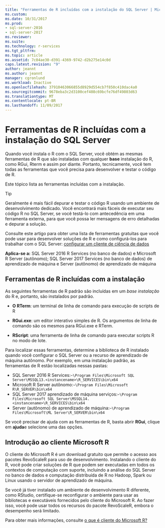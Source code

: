 ```yaml
---
title: "Ferramentas de R incluídas com a instalação do SQL Server | Microsoft Docs"
ms.custom: 
ms.date: 10/31/2017
ms.prod:
- sql-server-2016
- sql-server-2017
ms.reviewer: 
ms.suite: 
ms.technology: r-services
ms.tgt_pltfrm: 
ms.topic: article
ms.assetid: 7c04ae30-d391-4369-9742-d2b275e14c0d
caps.latest.revision: "9"
author: jeannt
ms.author: jeannt
manager: cgronlund
ms.workload: Inactive
ms.openlocfilehash: 37910463066855d8929d554cb7f850c410dac4a0
ms.sourcegitcommit: 9678eba3c2d3100cef408c69bcfe76df49803d63
ms.translationtype: MT
ms.contentlocale: pt-BR
ms.lasthandoff: 11/09/2017
---
```

# <a name="r-tools-included-with-sql-server-setup"></a>Ferramentas de R incluídas com a instalação do SQL Server

Quando você instala o R com o SQL Server, você obtém as mesmas ferramentas de R que são instaladas com qualquer **base** instalação do R, como RGui, Rterm e assim por diante. Portanto, tecnicamente, você tem todas as ferramentas que você precisa para desenvolver e testar o código de R.

Este tópico lista as ferramentas incluídas com a instalação.

> [!TIP]
> 
> Geralmente é mais fácil depurar e testar o código R usando um ambiente de desenvolvimento dedicado. Você encontrará mais fáceis de executar seu código R no SQL Server, se você testá-lo com antecedência em uma ferramenta externa, para que você possa ler mensagens de erro detalhadas e depurar a solução.
> 
> Consulte este artigo para obter uma lista de ferramentas gratuitas que você pode usar para desenvolver soluções de R e como configurá-los para trabalhar com o SQL Server: [configurar um cliente de ciência de dados](set-up-a-data-science-client.md)

**Aplica-se a:** SQL Server 2016 R Services (no banco de dados) e Microsoft R Server (autônomo); SQL Server 2017 Services (no banco de dados) de aprendizado de máquina e Server (autônomo) de aprendizado de máquina

## <a name="r-tools-included-with-installation"></a>Ferramentas de R incluídas com a instalação

As seguintes ferramentas de R padrão são incluídas em um *base instalação* do R e, portanto, são instalados por padrão.

+ **O RTerm**: um terminal de linha de comando para execução de scripts de R

+ **RGui.exe**: um editor interativo simples de R. Os argumentos de linha de comando são os mesmos para RGui.exe e RTerm.

+ **RScript**: uma ferramenta de linha de comando para executar scripts R no modo de lote.

Para localizar essas ferramentas, determine a biblioteca de R instalado quando você configurar o SQL Server ou a recurso de aprendizado de máquina autônomo. Por exemplo, em uma instalação padrão, as ferramentas de R estão localizadas nessas pastas:

+ SQL Server 2016 R Services:`~\Program Files\Microsoft SQL Server\MSSQL13.<instancename>\R_SERVICES\bin\x64`
+ Microsoft R Server autônomo:`~\Program Files\Microsoft R\R_SERVER\bin\x64`
+ SQL Server 2017 aprendizado de máquina serviços:`~\Program Files\Microsoft SQL Server\MSSQL14.<instancename>\R_SERVICES\bin\x64`
+ Server (autônomo) de aprendizado de máquina:`~\Program Files\Microsoft\ML Server\R_SERVER\bin\x64`

Se você precisar de ajuda com as ferramentas de R, basta abrir **RGui**, clique em **ajuda**e selecione uma das opções.

## <a name="introducing-microsoft-r-client"></a>Introdução ao cliente Microsoft R

O cliente do Microsoft R é um download gratuito que permite o acesso aos pacotes RevoScaleR para uso de desenvolvimento. Instalando o cliente do R, você pode criar soluções de R que podem ser executadas em todos os contextos de computação com suporte, incluindo a análise do SQL Server no banco de dados e computação distribuída de R no Hadoop, Spark ou Linux usando o servidor de aprendizado de máquina.

Se você já tiver instalado um ambiente de desenvolvimento R diferente, como RStudio, certifique-se reconfigurar o ambiente para usar as bibliotecas e executáveis fornecidos pelo cliente do Microsoft R. Ao fazer isso, você pode usar todos os recursos do pacote RevoScaleR, embora o desempenho será limitado.

Para obter mais informações, consulte [o que é cliente do Microsoft R?](https://docs.microsoft.com/machine-learning-server/r-client/what-is-microsoft-r-client)
